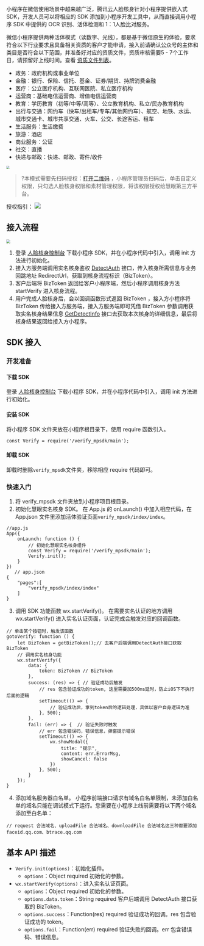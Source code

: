 小程序在微信使用场景中越来越广泛，腾讯云人脸核身针对小程序提供嵌入式 SDK，开发人员可以将相应的 SDK 添加到小程序开发工具中，从而直接调用小程序 SDK 中提供的 OCR 识别、活体检测和 1：1人脸比对服务。

微信小程序提供两种活体模式（读数字、光线），都是基于微信原生的体验，要求符合以下行业要求且具备相关资质的客户才能申请，接入前请确认公众号的主体和类目是否符合以下范围，并准备好对应的资质文件，资质审核需要5 - 7个工作日，请预留好上线时间。查看 [资质文件列表](https://cloud.tencent.com/document/product/1007/42684)。
- 政务：政府机构或事业单位
- 金融：银行、保险、信托、基金、证券/期货、持牌消费金融
- 医疗：公立医疗机构、互联网医院、私立医疗机构
- 运营商：基础电信运营商、增值电信运营商
- 教育：学历教育（初等/中等/高等）、公立教育机构、私立/民办教育机构
- 出行与交通：网约车（快车/出租车/专车/其他网约车）、航空、地铁、水运、城市交通卡、城市共享交通、火车、公交、长途客运、租车
- 生活服务：生活缴费
- 旅游：酒店
- 商业服务：公证
- 社交：直播
- 快递与邮政：快递、邮政、寄件/收件
<img src="https://main.qcloudimg.com/raw/2515b816e41a5c0babf50ade4762d454.png" style="zoom:50%;" />

>?本模式需要先扫码授权：[打开二维码](https://open.faceid.qq.com/view/auth.html) ，小程序管理员扫码后，单击自定义权限，只勾选人脸核身权限和素材管理权限，将该权限授权给慧眼第三方平台。

授权指引：
![](https://main.qcloudimg.com/raw/8caf7573e86f8524ee893692811f1faf.png)

## 接入流程
<img src="https://main.qcloudimg.com/raw/a60a6bc8dc3003d307748de1194f7640.png" style="zoom:63%;" />

1. 登录 [人脸核身控制台](https://console.cloud.tencent.com/faceid) 下载小程序 SDK，并在小程序代码中引入，调用 init 方法进行初始化。
2. 接入方服务端调用实名核身鉴权 [DetectAuth](https://cloud.tencent.com/document/api/1007/31816) 接口，传入核身所需信息与业务回跳地址 RedirectUrl，获取到核身流程标识（BizToken）。
3. 客户后端将 BizToken 返回给客户小程序端，然后小程序调用核身方法 startVerify 进入核身流程。
4. 用户完成人脸核身后，会以回调函数形式返回 BizToken ，接入方小程序将 BizToken 传给接入方服务端，接入方服务端即可凭借 BizToken 参数调用获取实名核身结果信息 [GetDetectInfo](https://cloud.tencent.com/document/api/1007/31331) 接口去获取本次核身的详细信息，最后将核身结果返回给接入方小程序。  



## SDK 接入
### 开发准备
#### 下载 SDK
登录 [人脸核身控制台](https://console.cloud.tencent.com/faceid) 下载小程序 SDK，并在小程序代码中引入，调用 init 方法进行初始化。

#### 安装 SDK
将小程序 SDK 文件夹放在小程序根目录下，使用 require 函数引入。
```
const Verify = require('/verify_mpsdk/main');
```

#### 卸载 SDK
卸载时删除`verify_mpsdk`文件夹，移除相应 require 代码即可。
	
### 快速入门
1. 将 verify_mpsdk 文件夹放到小程序项目根目录。
2. 初始化慧眼实名核身 SDK。
在 App.js 的 onLaunch() 中加入相应代码，在 App.json 文件里添加活体验证页面`verify_mpsdk/index/index`。
```
//app.js
App({
    onLaunch: function () {
        // 初始化慧眼实名核身组件
        const Verify = require('/verify_mpsdk/main');
        Verify.init();
    }
}) 
   // app.json
{
    "pages":[
        "verify_mpsdk/index/index"
    ]
}
```
3. 调用 SDK 功能函数 wx.startVerify()。
在需要实名认证的地方调用 wx.startVerify() 进入实名认证页面，认证完成会触发对应的回调函数。
```
// 单击某个按钮时，触发该函数
gotoVerify: function () {
    let BizToken = getBizToken();// 去客户后端调用DetectAuth接口获取BizToken
    // 调用实名核身功能
    wx.startVerify({
        data: {
            token: BizToken // BizToken
        },
        success: (res) => { // 验证成功后触发
            // res 包含验证成功的token, 这里需要加500ms延时，防止iOS下不执行后面的逻辑
            setTimeout(() => {
                // 验证成功后，拿到token后的逻辑处理，具体以客户自身逻辑为准
            }, 500);
        },
        fail: (err) => {  // 验证失败时触发
            // err 包含错误码，错误信息，弹窗提示错误
            setTimeout(() => {
                wx.showModal({
                    title: "提示",
                    content: err.ErrorMsg,
                    showCancel: false
                })
            }, 500);
        }
    });
}
```
4. 添加域名服务器白名单。
小程序前端接口请求有域名白名单限制，未添加白名单的域名只能在调试模式下运行。您需要在小程序上线前需要将以下两个域名添加至白名单：
```
// request 合法域名、uploadFile 合法域名、downloadFile 合法域名这三种都要添加
faceid.qq.com、btrace.qq.com
```
   
## 基本 API 描述
- `Verify.init(options)`：初始化插件。
	- `options`：Object required 初始化的参数。
- `wx.startVerify(options)`：进入实名认证页面。
	- `options`：Object required 初始化的参数。	
	- `options.data.token`：String required 客户后端调用 DetectAuth 接口获取的 BizToken。
	- `options.success`：Function(res) required 验证成功的回调。res 包含验证成功的 token。
	- `options.fail`：Function(err) required 验证失败的回调。err 包含错误码、错误信息。
